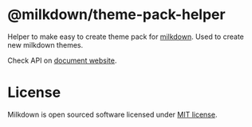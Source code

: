 # @milkdown/theme-pack-helper

Helper to make easy to create theme pack for [milkdown](https://saul-mirone.github.io/milkdown/).
Used to create new milkdown themes.

Check API on [document website](https://milkdown.dev/#/design-system).

# License

Milkdown is open sourced software licensed under [MIT license](https://github.com/Saul-Mirone/milkdown/blob/main/LICENSE).
